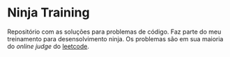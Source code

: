 # Ninja Training

Repositório com as soluções para problemas de código. Faz parte do meu treinamento para desensolvimento ninja.
Os problemas são em sua maioria do _online judge_ do [leetcode](https://oj.leetcode.com).
